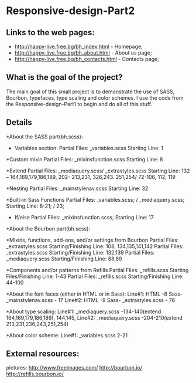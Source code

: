 # Responsive-design-Part2


## Links to the web pages:
* http://happy-live.free.bg/bh_index.html - Homepage;
* http://happy-live.free.bg/bh_about.html - About us page;
* http://happy-live.free.bg/bh_contacts.html - Contacts page;

## What is the goal of the project?
The main goal of this small project is to demonstrate the use of SASS, Bourbon, typefaces, type scaling and color schemes.  I use the code from the Responsive-design-Part1 to begin and do all of this stuff. 

## Details
*About the SASS part(bh.scss):

 * Variables section:
 Partial Files: _variables.scss 
 Starting Line: 1 
 
 *Custom mixin 
 Partial Files: _mixinsfunction.scss 
 Starting Line: 8 
 
 *Extend 
 Partial Files: _mediaquery.scss/ _extrastyles.scss 
 Starting Line: 132 – 164,169,179,186,189, 202- 213,231, 326,243. 251,254/ 72-106, 112, 119 
 
 *Nesting 
 Partial Files: _mainstylenav.scss 
 Starting Line: 32 
 
 *Built-in Sass Functions 
 Partial Files: _variables.scss; / _mediaquery.scss; 
 Starting Line: 8-21; / 23; 
 
 * If/else 
 Partial Files: _mixinsfunction.scss; 
 Starting Line: 17
 
 *About the Bourbon part(bh.scss):
 
 *Mixins, functions, add-ons, and/or settings from Bourbon 
 Partial Files: _extrastyles.scss 
 Starting/Finishing Line: 108, 134,135,141,142 
 Partial Files: _extrastyles.scss 
 Starting/Finishing Line: 132,139 
 Partial Files: _mediaquery.scss 
 Starting/Finishing Line: 88,89
 
 *Components and/or patterns from Refills 
 Partial Files: _refills.scss 
 Starting Files/Finishing Line: 1-43 
 Partial Files: _refills.scss 
 Starting/Finishing Line: 44-100

 *About the font faces (either in HTML or in Sass): 
  Line#1: HTML -8  Sass- _mainstylenav.scss - 17
  Line#2: HTML -9  Sass- _extrastyles.scss - 76
 
 *About type scaling:
 Line#1: _mediaquery.scss -134-140(extend 164,169,179,186,189), 144,145,
 Line#2: _mediaquery.scss -204-210(extend 213,231,236,243,251,254)

*About color scheme:
Line#1: _variables.scss 2-21
## External resources:
pictures: http://www.freeimages.com/
http://bourbon.io/
http://refills.bourbon.io/

